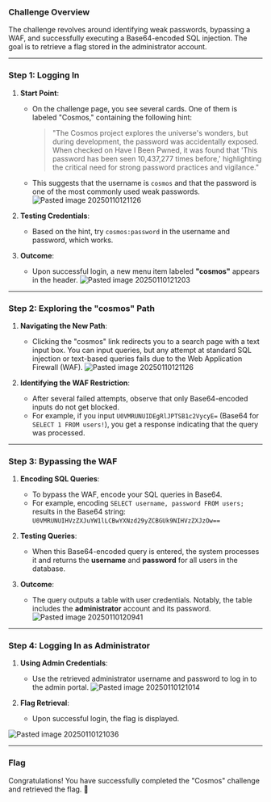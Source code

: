 ### **Challenge Overview**

The challenge revolves around identifying weak passwords, bypassing a WAF, and successfully executing a Base64-encoded SQL injection. The goal is to retrieve a flag stored in the administrator account.

---

### **Step 1: Logging In**

1. **Start Point**:
    
    - On the challenge page, you see several cards. One of them is labeled "Cosmos," containing the following hint:
        
        > "The Cosmos project explores the universe's wonders, but during development, the password was accidentally exposed. When checked on Have I Been Pwned, it was found that 'This password has been seen 10,437,277 times before,' highlighting the critical need for strong password practices and vigilance."
        
    - This suggests that the username is `cosmos` and that the password is one of the most commonly used weak passwords.
![Pasted image 20250110121126](https://github.com/user-attachments/assets/0e3b7925-b1cc-43a4-af1b-3acdf7f40ab7)

1. **Testing Credentials**:
    
    - Based on the hint, try `cosmos:password` in the username and password, which works.
3. **Outcome**:
    
    - Upon successful login, a new menu item labeled **"cosmos"** appears in the header.
![Pasted image 20250110121203](https://github.com/user-attachments/assets/c4137c7a-61b3-4c7f-a339-5f27fbf75cf7)


---

### **Step 2: Exploring the "cosmos" Path**

1. **Navigating the New Path**:
    
    - Clicking the "cosmos" link redirects you to a search page with a text input box. You can input queries, but any attempt at standard SQL injection or text-based queries fails due to the Web Application Firewall (WAF).
![Pasted image 20250110121126](https://github.com/user-attachments/assets/4a13a812-405e-41ce-a91a-35399775fffc)

1. **Identifying the WAF Restriction**:
    
    - After several failed attempts, observe that only Base64-encoded inputs do not get blocked.
    - For example, if you input `U0VMRUNUIDEgRlJPTSB1c2VycyE=` (Base64 for `SELECT 1 FROM users!`), you get a response indicating that the query was processed.

---

### **Step 3: Bypassing the WAF**

1. **Encoding SQL Queries**:
    
    - To bypass the WAF, encode your SQL queries in Base64.
    - For example, encoding `SELECT username, password FROM users;` results in the Base64 string:  
        `U0VMRUNUIHVzZXJuYW1lLCBwYXNzd29yZCBGUk9NIHVzZXJzOw==`
2. **Testing Queries**:
    
    - When this Base64-encoded query is entered, the system processes it and returns the **username** and **password** for all users in the database.
3. **Outcome**:
    
    - The query outputs a table with user credentials. Notably, the table includes the **administrator** account and its password.
![Pasted image 20250110120941](https://github.com/user-attachments/assets/7c37b1de-7b15-4635-929c-22a29414f9ba)


---

### **Step 4: Logging In as Administrator**

1. **Using Admin Credentials**:
    
    - Use the retrieved administrator username and password to log in to the admin portal.
![Pasted image 20250110121014](https://github.com/user-attachments/assets/9fd1c174-d7a6-4117-b64b-64c0ef257c33)


1. **Flag Retrieval**:
    
    - Upon successful login, the flag is displayed.
    
![Pasted image 20250110121036](https://github.com/user-attachments/assets/73ff60b7-c062-4550-8aa4-22301a972333)

---
### **Flag**

Congratulations! You have successfully completed the "Cosmos" challenge and retrieved the flag. 🎉
